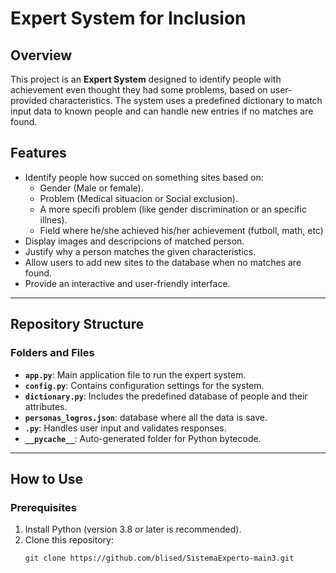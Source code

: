 # Expert System for Inclusion 

## Overview
This project is an **Expert System** designed to identify people with achievement even thought they had some problems, based on user-provided characteristics. The system uses a predefined dictionary to match input data to known people and can handle new entries if no matches are found. 

## Features
- Identify people how succed on something sites based on:
  - Gender (Male or female).
  - Problem (Medical situacion or Social exclusion).
  - A more specifi problem (like gender discrimination or an specific illnes).
  - Field where he/she achieved his/her achievement (futboll, math, etc)
- Display images and descripcions of matched person.
- Justify why a person matches the given characteristics.
- Allow users to add new sites to the database when no matches are found.
- Provide an interactive and user-friendly interface.

---

## Repository Structure

### Folders and Files
- **`app.py`**: Main application file to run the expert system.
- **`config.py`**: Contains configuration settings for the system.
- **`dictionary.py`**: Includes the predefined database of people and their attributes.
- **`personas_logros.json`**: database where all the data is save.
- **`.py`**: Handles user input and validates responses.
- **`__pycache__`**: Auto-generated folder for Python bytecode.

---

## How to Use

### Prerequisites
1. Install Python (version 3.8 or later is recommended).
2. Clone this repository:
   ```bash
   git clone https://github.com/blised/SistemaExperto-main3.git
